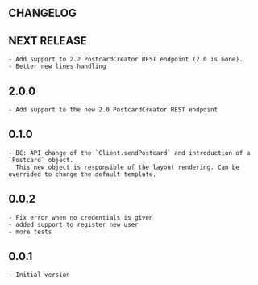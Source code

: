 CHANGELOG
---------

## NEXT RELEASE
    - Add support to 2.2 PostcardCreator REST endpoint (2.0 is Gone).
    - Better new lines handling

## 2.0.0
    - Add support to the new 2.0 PostcardCreator REST endpoint

## 0.1.0
    - BC: API change of the `Client.sendPostcard` and introduction of a `Postcard` object.
      This new object is responsible of the layout rendering. Can be overrided to change the default template.

## 0.0.2
    - Fix error when no credentials is given
    - added support to register new user
    - more tests

## 0.0.1
    - Initial version
